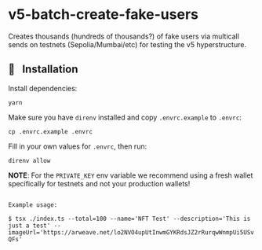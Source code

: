 # v5-batch-create-fake-users

Creates thousands (hundreds of thousands?) of fake users via multicall sends on testnets (Sepolia/Mumbai/etc) for testing the v5 hyperstructure.

## 💾 &nbsp; Installation

Install dependencies:

```
yarn
```

Make sure you have `direnv` installed and copy `.envrc.example` to `.envrc`:

```
cp .envrc.example .envrc
```

Fill in your own values for `.envrc`, then run:

```
direnv allow
```

**NOTE**: For the `PRIVATE_KEY` env variable we recommend using a fresh wallet specifically for testnets and not your production wallets!

```

Example usage:

```

`$ tsx ./index.ts --total=100 --name='NFT Test' --description='This is just a test' --imageUrl='https://arweave.net/lo2NVO4upUtInwmGYKRdsJZ2rRurqwWnmpUi5USvQFs'`

```

```
